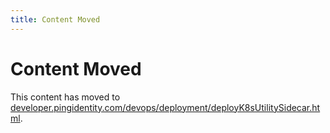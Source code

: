 ```yaml
---
title: Content Moved
---
```

# Content Moved

This content has moved to [developer.pingidentity.com/devops/deployment/deployK8sUtilitySidecar.html](https://developer.pingidentity.com/devops/deployment/deployK8sUtilitySidecar.html).
